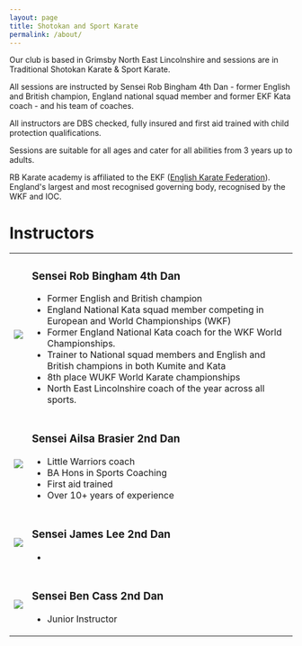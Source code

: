 ```yaml
---
layout: page
title: Shotokan and Sport Karate
permalink: /about/
---
```


Our club is based in Grimsby North East Lincolnshire and sessions are in Traditional Shotokan Karate & Sport Karate.

All sessions are instructed by Sensei Rob Bingham 4th Dan - former English and British champion, England national squad member and former EKF Kata coach - and his team of coaches.

All instructors are DBS checked, fully insured and first aid trained with child protection qualifications.

Sessions are suitable for all ages and cater for all abilities from 3 years up to adults.

RB Karate academy is affiliated to the EKF ([English Karate Federation](https://www.englishkaratefederation.com)). England's largest and most recognised governing body, recognised by the WKF and IOC.

# Instructors

<table>
<tbody>
<tr>
<td><img src="http://www.rbkarate.co.uk/assets/img/posts/rob.jpg" /></td>
<td valign="top">
<h3>Sensei Rob Bingham 4th Dan</h3>
<ul>
<li>Former English and British champion</li>
<li>England National Kata squad member competing in European and World Championships (WKF)</li>
<li>Former England National Kata coach for the WKF World Championships.</li>
<li>Trainer to National squad members and English and British champions in both Kumite and Kata</li>
<li>8th place WUKF World Karate championships</li>
<li>North East Lincolnshire coach of the year across all sports.</li>
</ul>
</td>
</tr>
<tr>
<td><img src="http://www.rbkarate.co.uk/assets/img/posts/ailsa.jpg" /></td>
<td valign="top">
<h3>Sensei Ailsa Brasier 2nd Dan</h3>
<ul>
<li>Little Warriors coach</li>
<li>BA Hons in Sports Coaching</li>
<li>First aid trained</li>
<li>Over 10+ years of experience</li>
</ul>
</td>
</tr>
<tr>
<td><img src="http://www.rbkarate.co.uk/assets/img/posts/james.jpg" /></td>
<td valign="top">
<h3>Sensei James Lee 2nd Dan</h3>
<ul>
<li></li>
</ul>
</td>
</tr>
<tr>
<td><img src="http://www.rbkarate.co.uk/assets/img/posts/ben.jpg" /></td>
<td valign="top">
<h3>Sensei Ben Cass 2nd Dan</h3>
<ul>
<li>Junior Instructor</li>
</ul>
</td>
</tr>
</tbody>
</table>
